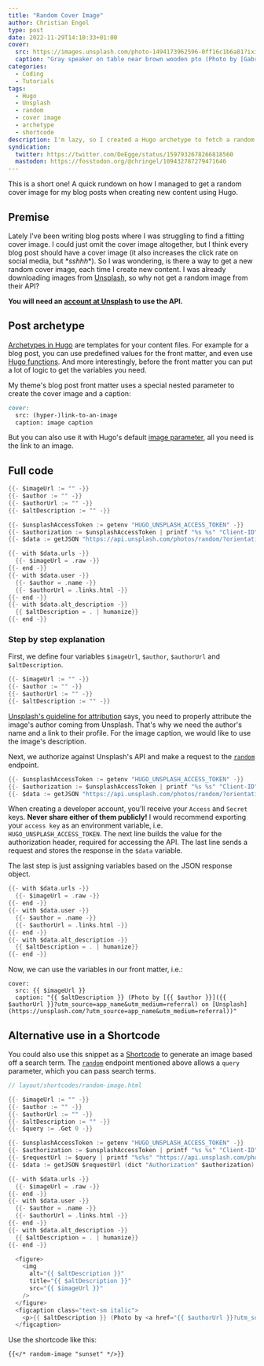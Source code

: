 ```yaml
---
title: "Random Cover Image"
author: Christian Engel
type: post
date: 2022-11-29T14:10:33+01:00
cover:
  src: https://images.unsplash.com/photo-1494173962596-0ff16c1b6a81?ixid=MnwzODQzMzl8MHwxfHJhbmRvbXx8fHx8fHx8fDE2Njk3MzEyMDc&ixlib=rb-4.0.3&w=1500&h=750&crop=focalpoint&fit=crop
  caption: "Gray speaker on table near brown wooden pto (Photo by [Gabriel Beaudry](https://unsplash.com/@gbeaudry?utm_source=chringel.dev%20blog&utm_medium=referral) on [Unsplash](https://unsplash.com/?utm_source=chringel.dev%20blog&utm_medium=referral))"
categories:
  - Coding
  - Tutorials
tags:
  - Hugo
  - Unsplash
  - random
  - cover image
  - archetype
  - shortcode
description: I'm lazy, so I created a Hugo archetype to fetch a random blog post cover image from Unsplash.
syndication:
  twitter: https://twitter.com/DeEgge/status/1597932678266818560
  mastodon: https://fosstodon.org/@chringel/109432787279471646
---
```


This is a short one! A quick rundown on how I managed to get a random cover image for my blog posts when creating new content using Hugo.

## Premise

Lately I've been writing blog posts where I was struggling to find a fitting cover image. I could just omit the cover image altogether, but I think every blog post should have a cover image (it also increases the click rate on social media, but \*_sshhh_\*). So I was wondering, is there a way to get a new random cover image, each time I create new content. I was already downloading images from [Unsplash](https://unsplash.com), so why not get a random image from their API?

**You will need an [account at Unsplash](https://unsplash.com/documentation#creating-a-developer-account) to use the API.**

## Post archetype

[Archetypes in Hugo](https://gohugo.io/content-management/archetypes/#what-are-archetypes) are templates for your content files. For example for a blog post, you can use predefined values for the front matter, and even use [Hugo functions](https://gohugo.io/functions/). And more interestingly, before the front matter you can put a lot of logic to get the variables you need.

My theme's blog post front matter uses a special nested parameter to create the cover image and a caption:

<!-- prettier-ignore -->
```markdown
cover:
  src: (hyper-)link-to-an-image
  caption: image caption
```

But you can also use it with Hugo's default [image parameter](https://gohugo.io/content-management/front-matter/#predefined), all you need is the link to an image.

## Full code

```go
{{- $imageUrl := "" -}}
{{- $author := "" -}}
{{- $authorUrl := "" -}}
{{- $altDescription := "" -}}

{{- $unsplashAccessToken := getenv "HUGO_UNSPLASH_ACCESS_TOKEN" -}}
{{- $authorization := $unsplashAccessToken | printf "%s %s" "Client-ID" -}}
{{- $data := getJSON "https://api.unsplash.com/photos/random/?orientation=landscape" (dict "Authorization" $authorization) -}}

{{- with $data.urls -}}
  {{- $imageUrl = .raw -}}
{{- end -}}
{{- with $data.user -}}
  {{- $author = .name -}}
  {{- $authorUrl = .links.html -}}
{{- end -}}
{{- with $data.alt_description -}}
  {{ $altDescription = . | humanize}}
{{- end -}}
```

### Step by step explanation

First, we define four variables `$imageUrl`, `$author`, `$authorUrl` and `$altDescription`.

```go
{{- $imageUrl := "" -}}
{{- $author := "" -}}
{{- $authorUrl := "" -}}
{{- $altDescription := "" -}}
```

[Unsplash's guideline for attribution](https://help.unsplash.com/en/articles/2511315-guideline-attribution) says, you need to properly attribute the image's author coming from Unsplash. That's why we need the author's name and a link to their profile. For the image caption, we would like to use the image's description.

Next, we authorize against Unsplash's API and make a request to the [`random`](https://unsplash.com/documentation#get-a-random-photo) endpoint.

```go
{{- $unsplashAccessToken := getenv "HUGO_UNSPLASH_ACCESS_TOKEN" -}}
{{- $authorization := $unsplashAccessToken | printf "%s %s" "Client-ID" -}}
{{- $data := getJSON "https://api.unsplash.com/photos/random/?orientation=landscape" (dict "Authorization" $authorization) -}}
```

When creating a developer account, you'll receive your `Access` and `Secret` keys. **Never share either of them publicly!** I would recommend exporting your `access key` as an environment variable, i.e. `HUGO_UNSPLASH_ACCESS_TOKEN`. The next line builds the value for the authorization header, required for accessing the API. The last line sends a request and stores the response in the `$data` variable.

The last step is just assigning variables based on the JSON response object.

```go
{{- with $data.urls -}}
  {{- $imageUrl = .raw -}}
{{- end -}}
{{- with $data.user -}}
  {{- $author = .name -}}
  {{- $authorUrl = .links.html -}}
{{- end -}}
{{- with $data.alt_description -}}
  {{ $altDescription = . | humanize}}
{{- end -}}
```

Now, we can use the variables in our front matter, i.e.:

<!-- prettier-ignore -->
```
cover:
  src: {{ $imageUrl }}
  caption: "{{ $altDescription }} (Photo by [{{ $author }}]({{ $authorUrl }}?utm_source=app_name&utm_medium=referral) on [Unsplash](https://unsplash.com/?utm_source=app_name&utm_medium=referral))"
```

## Alternative use in a Shortcode

You could also use this snippet as a [Shortcode](https://gohugo.io/content-management/shortcodes/#what-a-shortcode-is) to generate an image based off a search term. The [`random`](https://unsplash.com/documentation#get-a-random-photo) endpoint mentioned above allows a `query` parameter, which you can pass search terms.

```go
// layout/shortcodes/random-image.html

{{- $imageUrl := "" -}}
{{- $author := "" -}}
{{- $authorUrl := "" -}}
{{- $altDescription := "" -}}
{{- $query := .Get 0 -}}

{{- $unsplashAccessToken := getenv "HUGO_UNSPLASH_ACCESS_TOKEN" -}}
{{- $authorization := $unsplashAccessToken | printf "%s %s" "Client-ID" -}}
{{- $requestUrl := $query | printf "%s%s" "https://api.unsplash.com/photos/random/?query=" -}}
{{- $data := getJSON $requestUrl (dict "Authorization" $authorization) -}}

{{- with $data.urls -}}
  {{- $imageUrl = .raw -}}
{{- end -}}
{{- with $data.user -}}
  {{- $author = .name -}}
  {{- $authorUrl = .links.html -}}
{{- end -}}
{{- with $data.alt_description -}}
  {{ $altDescription = . | humanize}}
{{- end -}}

  <figure>
    <img
      alt="{{ $altDescription }}"
      title="{{ $altDescription }}"
      src="{{ $imageUrl }}"
    />
  </figure>
  <figcaption class="text-sm italic">
    <p>{{ $altDescription }} (Photo by <a href="{{ $authorUrl }}?utm_source=app_name&utm_medium=referral">{{ $author }}</a> on <a href="https://unsplash.com/?utm_source=app_name&utm_medium=referral">Unsplash</a>)</p>
  </figcaption>
```

Use the shortcode like this:

```
{{</* random-image "sunset" */>}}
```
